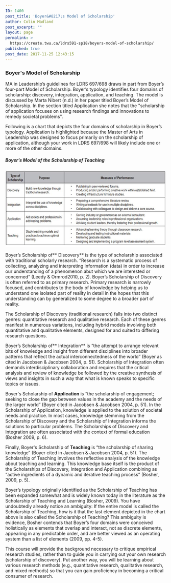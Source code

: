 ```yaml
---
ID: 1400
post_title: 'Boyer&#8217;s Model of Scholarship'
author: Colin Madland
post_excerpt: ""
layout: page
permalink: >
  https://create.twu.ca/ldrs591-sp18/boyers-model-of-scholarship/
published: true
post_date: 2017-11-25 12:43:15
---
```

### Boyer's Model of Scholarship

MA in Leadership’s guidelines for LDRS 697/698 draws in part from Boyer’s four-part Model of Scholarship.  Boyer’s typology identifies four domains of scholarship: discovery, integration, application, and teaching.  The model is discussed by Marta Nibert (n.d.) in her paper titled Boyer’s Model of Scholarship. In the section titled Application she notes that the "scholarship of application focuses on using research findings and innovations to remedy societal problems".

Following is a chart that depicts the four domains of scholarship in Boyer’s typology.  Application is highlighted because the Master of Arts in Leadership was designed to focus primarily on the scholarship of application, although your work in LDRS 697/698 will likely include one or more of the other domains.

##### Boyer’s Model of the Scholarship of Teaching

![](/assets/BoyersModel.JPG)

Boyer’s Scholarship of** Discovery** is the type of scholarship associated with traditional scholarly research.  “Research is a systematic process of collecting, analyzing and interpreting information (data) in order to increase our understanding of a phenomenon abut which we are interested or concerned” (Leedy & Ormrod2010, p. 2).  Boyer’s Scholarship of Discovery is often referred to as primary research.  Primary research is narrowly focused, and contributes to the body of knowledge by helping us to understand one isolated part of reality in detail in the hopes that this understanding can by generalized to some degree to a broader part of reality.

The Scholarship of Discovery (traditional research) falls into two distinct genres:  quantitative research and qualitative research.  Each of these genres manifest in numerous variations, including hybrid models involving both quantitative and qualitative elements, designed for and suited to differing research questions.

Boyer’s Scholarship of** Integration** is “the attempt to arrange relevant bits of knowledge and insight from different disciplines into broader patterns that reflect the actual interconnectedness of the world” (Boyer as cited in Jacobsen & Jacobsen 2004, p. 51).  Scholarship of Integration often demands interdisciplinary collaboration and requires that the critical analysis and review of knowledge be followed by the creative synthesis of views and insights in such a way that what is known speaks to specific topics or issues.

Boyer's Scholarship of **Application** is “the scholarship of engagement; seeking to close the gap between values in the academy and the needs of the larger world” (Boyer cited in Jacobsen & Jacobsen 2004, p. 51).  In the Scholarship of Application, knowledge is applied to the solution of societal needs and practice.  In most cases, knowledge stemming from the Scholarship of Discovery and the Scholarship of Integration informs the solutions to particular problems.  The Scholarships of Discovery and Integration are often associated with the context of formal education (Bosher 2009, p. 6).

Finally, Boyer's Scholarship of **Teaching** is “the scholarship of sharing knowledge” (Boyer cited in Jacobsen & Jacobsen 2004, p. 51).  The Scholarship of Teaching involves the reflective analysis of the knowledge about teaching and learning.  This knowledge base itself is the product of the Scholarships of Discovery, Integration and Application combining as “active ingredients of a dynamic and iterative teaching process” (Bosher, 2009, p. 5).

Boyer’s typology originally identified as the Scholarship of Teaching has been expanded somewhat and is widely known today in the literature as the Scholarship of Teaching and Learning (Bosher, 2009).  You have undoubtedly already notice an ambiguity:  If the entire model is called the Scholarship of Teaching, how is it that the last element depicted in the chart above is also called the Scholarship of Teaching?  This ambiguity is evidence, Bosher contends that Boyer’s four domains were conceived holistically as elements that overlap and interact, not as discrete elements, appearing in any predictable order, and are better viewed as an operating system than a list of elements  (2009, pp. 4-5).

This course will provide the background necessary to critique empirical research studies, rather than to guide you in carrying out your own research (scholarship of discovery).  Put another way, you will be learning about various research methods (e.g., quantitative research, qualitative research, and mixed methods) so that you can gain proficiency in becoming a critical consumer of research.